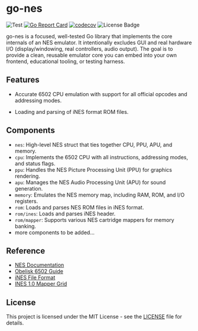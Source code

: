 # go-nes

![Test](https://github.com/ghosind/go-nes/workflows/test/badge.svg)
[![Go Report Card](https://goreportcard.com/badge/github.com/ghosind/go-nes)](https://goreportcard.com/report/github.com/ghosind/go-nes)
[![codecov](https://codecov.io/gh/ghosind/go-nes/branch/main/graph/badge.svg)](https://codecov.io/gh/ghosind/go-nes)
![License Badge](https://img.shields.io/github/license/ghosind/go-nes)

go-nes is a focused, well-tested Go library that implements the core internals of an NES emulator. It intentionally excludes GUI and real hardware I/O (display/windowing, real controllers, audio output). The goal is to provide a clean, reusable emulator core you can embed into your own frontend, educational tooling, or testing harness.

## Features

- Accurate 6502 CPU emulation with support for all official opcodes and addressing modes.
<!-- - Basic PPU implementation for rendering graphics (background and sprites). -->
<!-- - APU stubs for audio processing (full audio implementation is a work in progress). -->
<!-- - Memory mapping that supports various NES mappers (NROM, MMC1, etc.). -->
- Loading and parsing of iNES format ROM files.

## Components

- `nes`: High-level NES struct that ties together CPU, PPU, APU, and memory.
- `cpu`: Implements the 6502 CPU with all instructions, addressing modes, and status flags.
- `ppu`: Handles the NES Picture Processing Unit (PPU) for graphics rendering.
- `apu`: Manages the NES Audio Processing Unit (APU) for sound generation.
- `memory`: Emulates the NES memory map, including RAM, ROM, and I/O registers.
- `rom`: Loads and parses NES ROM files in iNES format.
- `rom/ines`: Loads and parses iNES header.
- `rom/mapper`: Supports various NES cartridge mappers for memory banking.
- more components to be added...

## Reference

- [NES Documentation](https://www.nesdev.org/NESDoc.pdf)
- [Obelisk 6502 Guide](https://www.nesdev.org/obelisk-6502-guide/index.html)
- [iNES File Format](https://www.nesdev.org/wiki/INES)
- [INES 1.0 Mapper Grid](https://www.nesdev.org/wiki/Mapper)

## License

This project is licensed under the MIT License - see the [LICENSE](LICENSE) file for details.
